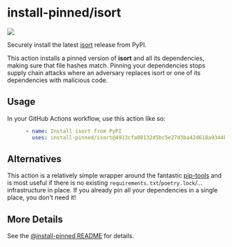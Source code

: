 

# install-pinned/isort

![](https://shields.io/badge/python-3.7%20%7C%203.8%20%7C%203.9%20%7C%203.10%20%7C%203.11-blue)

Securely install the latest [isort](https://pypi.org/project/isort/) release from PyPI.

This action installs a pinned version of **isort** and all its dependencies,         making sure that file hashes match. Pinning your dependencies stops supply chain attacks where an adversary         replaces isort or one of its dependencies with malicious code.

## Usage

In your GitHub Actions workflow, use this action like so:

```yaml
      - name: Install isort from PyPI
        uses: install-pinned/isort@4913cfa08132d5bc5e27d3ba42d618a9344ba5dc  # 5.10.1
```

## Alternatives

This action is a relatively simple wrapper around the fantastic [pip-tools](https://pip-tools.rtfd.io)         and is most useful if there is no existing `requirements.txt`/`poetry.lock`/... infrastructure in place.         If you already pin all your dependencies in a single place, you don't need it!

## More Details

See the [@install-pinned README](https://github.com/install-pinned) for details.
